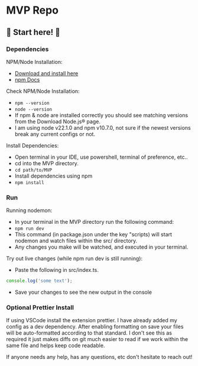# MVP Repo

## 🌟 Start here! 🌟

### Dependencies

NPM/Node Installation:

-   [Download and install here](https://nodejs.org/en/download/prebuilt-installer)
-   [npm Docs](https://docs.npmjs.com/downloading-and-installing-node-js-and-npm)

Check NPM/Node Installation:

-   `npm --version`
-   `node --version`
-   If npm & node are installed correctly you should see matching versions from the Download Node.js® page.
-   I am using node v22.1.0 and npm v10.7.0, not sure if the newest versions break any current configs or not.

Install Dependencies:

-   Open terminal in your IDE, use powershell, terminal of preference, etc..
-   cd into the MVP directory.
-   `cd path/to/MVP`
-   Install dependencies using npm
-   `npm install`

### Run

Running nodemon:

-   In your terminal in the MVP directory run the following command:
-   `npm run dev`
-   This command (in package.json under the key "scripts) will start nodemon and watch files within the src/ directory.
-   Any changes you make will be watched, and executed in your terminal.

Try out live changes (while npm run dev is still running):

-   Paste the following in src/index.ts.

```ts
console.log('some text');
```

-   Save your changes to see the new output in the console

### Optional Prettier Install

If using VSCode install the extension prettier. I have already added my config as a dev dependency. After enabling formatting on save your files will be auto-formatted according to that standard. I don't see this as required it just makes diffs on git much easier to read if we work within the same file and helps keep code readable.

If anyone needs any help, has any questions, etc don't hesitate to reach out!
